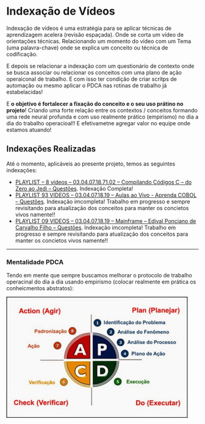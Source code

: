 # Indexação de Vídeos

Indexação de vídeos é uma estratégia para se aplicar técnicas de aprendizagem acelera (revisão espaçada). Onde se corta um vídeo de orientações técnicas. Relacionando um momento do vídeo com um Tema (uma palavra-chave) onde se explica um conceito ou técnica de codificação.

E depois se relacionar a indexação com um questionário de contexto onde se busca associar ou relacionar os conceitos com uma plano de ação operaiconal de trabalho. E com isso ter condição de criar scritps de automação ou mesmo aplicar o PDCA nas rotinas de trabalho já estabelacidas!

E **o objetivo é fortalecer a fixação do conceito e o seu uso prátino no projeto**! Criando uma forte relação entre os contextos / conceitos formando uma rede neural profunda e com uso realmente prático (empirismo) no dia a dia do trabalho operacioal!! E efetivametne agregar valor no equipe onde estamos atuando!

## Indexações Realizadas

Até o momento, aplicáveis ao presente projeto, temos as seguintes indexações:

* [PLAYLIST – 8 vídeos – 03.04.07.18.71.02 – Compilando Códigos C – do Zero ao Jedi – Questões](PLAYLIST%20–%208%20vídeos%20–%2003.04.07.18.71.02%20–%20Compilando%20Códigos%20C%20–%20do%20Zero%20ao%20Jedi%20–%20Questões.pdf). Indexação Completa!
* [PLAYLIST 93 VIDEOS – 03.04.07.18.19 – Aulas ao Vivo - Aprenda COBOL – Questões](PLAYLIST%2093%20VIDEOS%20–%2003.04.07.18.19%20–%20Aulas%20ao%20Vivo%20-%20Aprenda%20COBOL%20–%20Questões.pdf). Indexação imcompleta! Trabalho em progresso e sempre revisitando para atualização dos conceitos para manter os concietos vivos namente!!
* [PLAYLIST 09 VIDEOS – 03.04.07.18.19 – Mainframe – Edival Ponciano de Carvalho Filho – Questões](PLAYLIST%2009%20VIDEOS%20–%2003.04.07.18.19%20–%20Mainframe%20–%20Edival%20Ponciano%20de%20Carvalho%20Filho%20–%20Questões.pdf). Indexação imcompleta! Trabalho em progresso e sempre revisitando para atualização dos conceitos para manter os concietos vivos namente!!

--- 

### Mentalidade PDCA

Tendo em mente que sempre buscamos melhorar o protocolo de trabalho operacinal do dia a dia usando empirismo (colocar realmente em prática os conheicmentos abstratos):

<img src="../../docs/imgs/pdca.png" alt="PDCA: Aplicar na prática o empirismo" title="PDCA" style="width:475px;"/>
